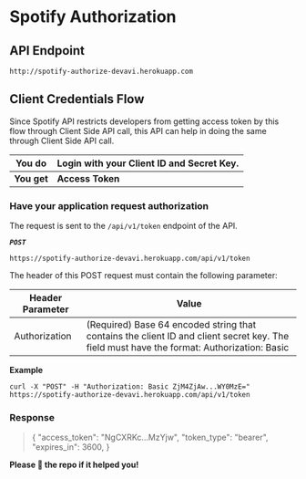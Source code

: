 # Spotify Authorization

## API Endpoint

`http://spotify-authorize-devavi.herokuapp.com`

## Client Credentials Flow

Since Spotify API restricts developers from getting access token by this flow through Client Side API call, this API can help in doing the same through Client Side API call.


**You do**  | Login with your **Client ID** and **Secret Key**.
---|---
**You get** | **Access Token**

### Have your application request authorization

The request is sent to the `/api/v1/token` endpoint of the API.

***`POST`***

`https://spotify-authorize-devavi.herokuapp.com/api/v1/token`


The header of this POST request must contain the following parameter:

Header Parameter  | Value
---|---
Authorization | (Required) Base 64 encoded string that contains the client ID and client secret key. The field must have the format: Authorization: Basic <base64 encoded client_id:client_secret>

**Example**

`curl -X "POST" -H "Authorization: Basic ZjM4ZjAw...WY0MzE=" https://spotify-authorize-devavi.herokuapp.com/api/v1/token`

### Response
> { "access_token": "NgCXRKc...MzYjw", "token_type": "bearer", "expires_in": 3600, }

**Please 🌟 the repo if it helped you!**

